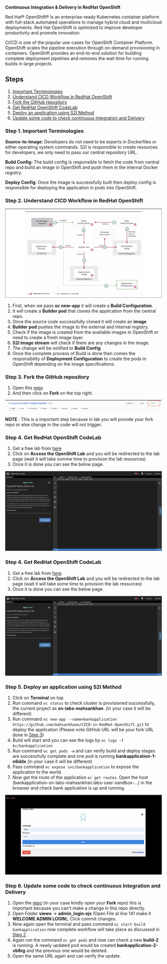 __Continuous Integration & Delivery in RedHat OpenShift__

Red Hat® OpenShift® is an enterprise-ready Kubernetes container platform with full-stack automated operations to manage hybrid cloud and multicloud deployments. Red Hat OpenShift is optimized to improve developer productivity and promote innovation

CI/CD is one of the popular use-cases for OpenShift Container Platform. OpenShift scales the pipeline execution through on-demand provisioning in containers. OpenShift provides an end-to-end solution for building complete deployment pipelines and removes the wait time for running builds in large projects


## Steps
1. [Important Terminologies](#step-1-important-terminologies)
1. [Understand CICD Workflow in RedHat OpenShift](#step-2-understand-CICD-workflow-in-redhat-openshift)
1. [Fork the GitHub repository](#step-3-fork-the-github-repository)
1. [Get RedHat OpenShift CodeLab](#step-4-Get-RedHat-OpenShift-CodeLab)
1. [Deploy an application using S2I Method](#step-5-deploy-an-application-using-S2I-Method)
1. [Update some code to check continuous Integration and Delivery](#step-6-Update-some-code-to-check-continuous-Integration-and-delivery)


### Step 1. Important Terminologies

__Source-to-Image:__ Developers do not need to be experts in Dockerfiles or either operating system commands. S2I is responsible to create resources for developers, we only need to pass our central repository URL.   

__Build Config:__ The build config is responsible to fetch the code from central repo and build an image in OpenShift and push them in the internal Docker registry.

__Deploy Config__: Once the image is successfully built then deploy config is responsible for deploying the application in pods into OpenShift.


### Step 2. Understand CICD Workflow in RedHat OpenShift

![workflow](images/s3.png)


1. First, when we pass __oc new-app__ it will create a __Build Configuration__.
1. It will create a __Builder pod__ that clones the application from the central repo.
1. Once the source code successfully cloned it will create an __image__ 
1.  __Builder pod__ pushes the image to the external and internal registry.
1. Check if the image is created from the available images in OpenShift or need to create a fresh image layer.
1. __S2I image stream__ will check if there are any changes in the image.
1. The change will be notified to __Build Config__
1. Once the complete process of Build is done then comes the responsibility of __Deployment Configuration__ to create the pods in OpenShift depending on the image specifications.

### Step 3. Fork the GitHub repository
1. Open this [repo](https://github.com/mahsankhaan/CICD-in-RedHat-OpenShift)
1. And then click on __Fork__ on the top right.

![fork](images/s4.png)


__NOTE__ : This is a important step because in lab you will provide your fork repo or else change in the code will not trigger.

### Step 4. Get RedHat OpenShift CodeLab 
1. Get a free lab from [here](https://developer.ibm.com/tutorials/openshift-basics-workshop-labs/)
1. Click on __Access the OpenShift Lab__ and you will be redirected to the lab page (wait it will take somme time to provision the lab resources)
1. Once it is done you can see the below page.

![lab](images/s1.png)



### Step 4. Get RedHat OpenShift CodeLab 
1. Get a free lab from [here](https://developer.ibm.com/tutorials/openshift-basics-workshop-labs/)
1. Click on __Access the OpenShift Lab__ and you will be redirected to the lab page (wait it will take some time to provision the lab resources)
1. Once it is done you can see the below page.

![lab](images/s1.png)


### Step 5. Deploy an application using S2I Method
1. Click on __Terminal__ on top. 
1. Run command `oc status` to check cluster is provisioned successfully, the current project as __sn-labs-mahsankhan__ .(in your case it will be different) 
1. Run command `oc new-app --name=bankapplication https://github.com/mahsankhaan/CICD-in-RedHat-OpenShift.git` to deploy the application (Please note GitHub URL will be your fork URL done in [Step 3](#step-3-fork-the-github-repository))
1. Build will start and you can see the logs by `oc logs -f bc/bankapplication` 
1. Run command `oc get pods -w` and can verify build and deploy stages are successfully complete and one pod is running __bankapplication-1-n6ddx__ (in your case it will be different) 
1. Pass command `oc expose svc/bankapplication` to expose the application to the world.
1. Now get the route of the application `oc get routes`. Open the host (bankapplication-sn-labs-mahsankhan.labs-user-sandbox-...) in the browser and check bank application is up and running.

![admin](images/s5.png)

### Step 6. Update some code to check continuous Integration and Delivery

1. Open the [repo](https://github.com/mahsankhaan/CICD-in-RedHat-OpenShift.git) (in your case kindly open your __Fork__ repo) this is important because you can't make a change in this repo directly.
1. Open Folder __views__ -> __admin_login.ejs__  (Open File at line 141 make it __WELCOME ADMIN LOGIN__), Click commit changes.
1. Now again open the terminal and pass command `oc start-build bankapplication` now complete workflow will take place as discussed in [Step 2](#step-2-understand-CICD-workflow-in-redhat-openshift) .
1. Again run the command `oc get pods` and now can check a new __build-2__ is running. A newly updated pod would be created __bankapplication-2-vb8rg__ and the previous one would be deleted.
1. Open the same URL again and can verify the update.


